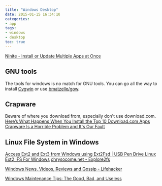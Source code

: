 ```yaml
---
title: "Windows Desktop"
date: 2015-01-15 16:34:10
categories:
- app
tags:
- windows
- desktop
toc: true
---
```


[Ninite - Install or Update Multiple Apps at Once](https://ninite.com/)

## GNU tools

The tools for windows is no match for GNU tools.
You can go all the way to install [Cygwin](https://www.cygwin.com/) or use 
[bmatzelle/gow](https://github.com/bmatzelle/gow).

## Crapware

Beware of where you download from, especially don't use download.com.
[Here’s What Happens When You Install the Top 10 Download.com Apps](http://www.howtogeek.com/198622/heres-what-happens-when-you-install-the-top-10-download.com-apps/)
[Crapware Is a Horrible Problem and It's Our Fault](http://lifehacker.com/crapware-is-a-horrible-problem-and-its-all-our-fault-1705794628)

## Linux File System in Windows

[Access Ext2 and Ext3 from Windows using Ext2Fsd | USB Pen Drive Linux](http://www.pendrivelinux.com/access-ext2-and-ext3-from-windows/)
[Ext2 IFS For Windows](http://www.fs-driver.org/)
[chrysocome.net - Explore2fs](http://www.chrysocome.net/explore2fs)


[Windows News, Videos, Reviews and Gossip - Lifehacker](http://lifehacker.com/tag/windows)

[Windows Maintenance Tips: The Good, Bad, and Useless](http://lifehacker.com/5520447/windows-maintenance-tips-the-good-bad-and-useless)
